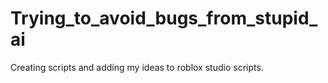 # Trying_to_avoid_bugs_from_stupid_ai
Creating scripts and adding my ideas to roblox studio scripts.
